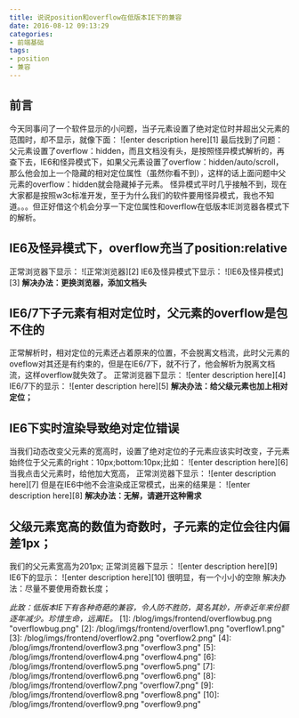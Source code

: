 ```yaml
---
title: 说说position和overflow在低版本IE下的兼容
date: 2016-08-12 09:13:29
categories:
- 前端基础
tags: 
- position
- 兼容
---
```

## 前言
今天同事问了一个软件显示的小问题，当子元素设置了绝对定位时并超出父元素的范围时，却不显示，就像下面：
![enter description here][1]
最后找到了问题：父元素设置了overflow：hidden，而且文档没有头，是按照怪异模式解析的，再查下去，IE6和怪异模式下，如果父元素设置了overflow：hidden/auto/scroll，那么他会加上一个隐藏的相对定位属性（虽然你看不到），这样的话上面问题中父元素的overflow：hidden就会隐藏掉子元素。
怪异模式平时几乎接触不到，现在大家都是按照w3c标准开发，至于为什么我们的软件要用怪异模式，我也不知道。。。但正好借这个机会分享一下定位属性和overflow在低版本IE浏览器各模式下的解析。

## IE6及怪异模式下，overflow充当了position:relative
正常浏览器下显示：
![正常浏览器][2]
IE6及怪异模式下显示：
![IE6及怪异模式][3]
**解决办法：更换浏览器，添加文档头**
## IE6/7下子元素有相对定位时，父元素的overflow是包不住的
正常解析时，相对定位的元素还占着原来的位置，不会脱离文档流，此时父元素的oveflow对其还是有约束的，但是在IE6/7下，就不行了，他会解析为脱离文档流，这样overflow就失效了。
正常浏览器下显示：
![enter description here][4]
IE6/7下的显示：
![enter description here][5]
**解决办法：给父级元素也加上相对定位；**
## IE6下实时渲染导致绝对定位错误
当我们动态改变父元素的宽高时，设置了绝对定位的子元素应该实时改变，子元素始终位于父元素的right：10px;bottom:10px;比如：
![enter description here][6]
当我点击父元素时，给他加大宽高，
正常浏览器下显示：
![enter description here][7]
但是在IE6中他不会渲染成正常模式，出来的结果是：
![enter description here][8]
**解决办法：无解，请避开这种需求**
## 父级元素宽高的数值为奇数时，子元素的定位会往内偏差1px；
我们的父元素宽高为201px;
正常浏览器下显示：
![enter description here][9]
IE6下的显示：
![enter description here][10]
很明显，有一个小小的空隙
解决办法：尽量不要使用奇数长度；

*此致：低版本IE下有各种奇葩的兼容，令人防不胜防，莫名其妙，所幸近年来份额逐年减少。珍惜生命，远离IE。*
  [1]: /blog/imgs/frontend/overflowbug.png "overflowbug.png"
  [2]: /blog/imgs/frontend/overflow1.png "overflow1.png"
  [3]: /blog/imgs/frontend/overflow2.png "overflow2.png"
  [4]: /blog/imgs/frontend/overflow3.png "overflow3.png"
  [5]: /blog/imgs/frontend/overflow4.png "overflow4.png"
  [6]: /blog/imgs/frontend/overflow5.png "overflow5.png"
  [7]: /blog/imgs/frontend/overflow6.png "overflow6.png"
  [8]: /blog/imgs/frontend/overflow7.png "overflow7.png"
  [9]: /blog/imgs/frontend/overflow8.png "overflow8.png"
  [10]: /blog/imgs/frontend/overflow9.png "overflow9.png"

